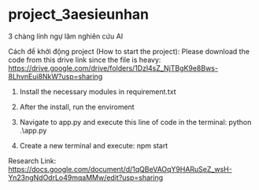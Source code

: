 # project_3aesieunhan
3 chàng lính ngự lâm nghiên cứu AI 




Cách để khởi động project (How to start the project):
Please download the code from this drive link since the file is heavy: https://drive.google.com/drive/folders/1Dzl4sZ_NjTBgK9e8Bws-8LhvnEui8NkW?usp=sharing


1. Install the necessary modules in requirement.txt

2. After the install, run the enviroment

3. Navigate to app.py and execute this line of code in the terminal: python .\app.py

4. Create a new terminal and execute: npm start


Research Link: https://docs.google.com/document/d/1qQBeVAOqY9HARuSeZ_wsH-Yn23ngNdOdrLo49mqaMMw/edit?usp=sharing


